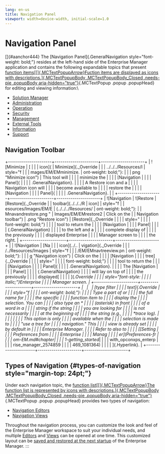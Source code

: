 ```yaml
---
lang: en-us
title: Navigation Panel
viewport: width=device-width, initial-scale=1.0
---
```


# Navigation Panel

[]{#aanchor444} The [Navigation Panel]{.GeneralNavigation style="font-weight: bold;"} resides at the left-hand side of the
Enterprise Manager application and contains the following expandable
topics that present [function items[[]{.MCTextPopupArrow}Fuction items are displayed as icons with descriptions.]{.MCTextPopupBody
.MCTextPopupBody_Closed .needs-pie .popupBody
aria-hidden="true"}](javascript:void(0)){.MCTextPopup .popup .popupHead}
for editing and viewing information:\

- [Solution Manager](Working-with-Solution-Manager.md)
- [Administration](Working-with-Administration.md)
- [Operation](Working-with-Operation.md)
- [Security](Working-with-Security.md)
- [Management](Working-with-Management.md)
- [External Tools](Working-with-External-Tools.md)
- [Information](Working-with-Enterprise-Information.md)
- [Support](Working-with-Enterprise-Support.md)

## Navigation Toolbar

+----------------------+----------------------+----------------------+
| ![Minimize           | [                    |                      | | icon](               | Minimize]{._Override |                      |
| ../../../Resources/I | style="f             |                      |
| mages/EM/EMminimize. | ont-weight: bold;"}: |                      |
| png "Minimize icon") | This tool will       |                      |
|                      | minimize the         |                      |
|                      | [Navigation          |                      | |                      | Panel]{              |                      |
|                      | .GeneralNavigation}. |                      |
|                      | A Restore icon and a |                      |
|                      | Navigation icon will |                      |
|                      | become available to  |                      |
|                      | restore the          |                      |
|                      | [Navigation          |                      | |                      | Panel]{              |                      |
|                      | .GeneralNavigation}. |                      |
+----------------------+----------------------+----------------------+
| ![Navigation         | ![Restore            | [Restore]{._Override | | toolbar](../../../R  | icon]                | style="f             |
| esources/Images/EM/E | (../../../Resources/ | ont-weight: bold;"}: |
| Mnavandrestore.png " | Images/EM/EMrestore2 | Click on the         |
| Navigation toolbar") | .png "Restore icon") | [Restore]{._Override | |                      |                      | style="              |
|                      |                      | font-weight: bold;"} |
|                      |                      | tool to return the   |
|                      |                      | [Navigation          | |                      |                      | Panel]               |
|                      |                      | {.GeneralNavigation} |
|                      |                      | to the left and a    |
|                      |                      | complete display of  |
|                      |                      | the previously       |
|                      |                      | displayed Enterprise |
|                      |                      | Manager screen to    |
|                      |                      | the right.           |
+----------------------+----------------------+----------------------+
|                      | ![Navigation         | [Na                  | |                      | icon](../..          | vigation]{._Override |
|                      | /../Resources/Images | style="f             |
|                      | /EM/EMnavtreeview.pn | ont-weight: bold;"}: |
|                      | g "Navigation icon") | Click on the         |
|                      |                      | [Navigation          | |                      |                      | tree]{._Override     |
|                      |                      | style="              |
|                      |                      | font-weight: bold;"} |
|                      |                      | tool to return the   |
|                      |                      | [Navigation          | |                      |                      | Panel]{              |
|                      |                      | .GeneralNavigation}. |
|                      |                      | The [Navigation      | |                      |                      | Panel]               |
|                      |                      | {.GeneralNavigation} |
|                      |                      | will lay on top of   |
|                      |                      | the previously       |
|                      |                      | displayed[           | |                      |                      | ]{._Override         |
|                      |                      | style="font-style:   |
|                      |                      |  italic;"}Enterprise |
|                      |                      | Manager screen.      |
+----------------------+----------------------+----------------------+
|                      |                      | [type filter         | |                      |                      | text]{._Override     |
|                      |                      | style="f             |
|                      |                      | ont-weight: bold;"}: |
|                      |                      | Type a part of or    |
|                      |                      | the full name for    |
|                      |                      | the specific         |
|                      |                      | function item to     |
|                      |                      | display the          |
|                      |                      | selection. You can   |
|                      |                      | also type an \*      |
|                      |                      | (asterisk) in front  |
|                      |                      | of a word in a       |
|                      |                      | string if the string |
|                      |                      | you are looking for  |
|                      |                      | is not necessarily   |
|                      |                      | at the beginning of  |
|                      |                      | the string (e.g.,    |
|                      |                      | \*trace log).        |
|                      |                      |                      |
|                      |                      | This option is only  |
|                      |                      | available when the   |
|                      |                      | selection is made to |
|                      |                      | "use a tree for     |
|                      |                      | navigation." This   |
|                      |                      | view is already set  |
|                      |                      | by default in        |
|                      |                      | Enterprise Manager.  |
|                      |                      | Refer to also to     |
|                      |                      | [[Setting            | |                      |                      | Preferences from     |
|                      |                      | Enterprise           |
|                      |                      | Manag                |
|                      |                      | er](Preferences-fr |
|                      |                      | om-EM.md#chapter_|
|                      |                      | 1_-_getting_started_|
|                      |                      | with_opconxps_enterp |
|                      |                      | rise_manager_2574859 |
|                      |                      | 469_1081364) |
|                      |                      | ]{.Hyperlink}. |
+----------------------+----------------------+----------------------+

## Types of Navigation {#types-of-navigation style="margin-top: 24pt;"}

Under each navigation topic, the [function list[[]{.MCTextPopupArrow}The function list is represented by icons with
descriptions.]{.MCTextPopupBody .MCTextPopupBody_Closed .needs-pie
.popupBody aria-hidden="true"}](javascript:void(0)){.MCTextPopup .popup
.popupHead} provides two types of navigation:

- [Navigation Editors](Navigation-Editors.md)
- [Navigation Views](Navigation-Views.md)

Throughout the navigation process, you can customize the look and feel
of the Enterprise Manager workspace to suit your individual needs, and
multiple [Editors](Navigation-Editors.md) and
[Views](Navigation-Views.md) can be opened at one time. This
customized layout can be [saved and restored at the next startup](Preferences-from-EM.md#To_always_re-open_the_current_information)
of the Enterprise Manager.
:::
